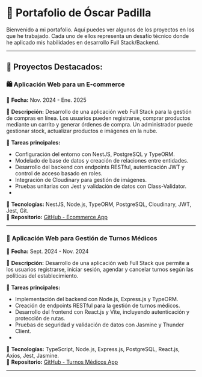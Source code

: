 
# 🚀 Portafolio de Óscar Padilla  

Bienvenido a mi portafolio. Aquí puedes ver algunos de los proyectos en los que he trabajado. Cada uno de ellos representa un desafío técnico donde he aplicado mis habilidades en desarrollo Full Stack/Backend.

---

## 📌 Proyectos Destacados:  

### 🛍️ **Aplicación Web para un E-commerce**  
📆 **Fecha:** Nov. 2024 - Ene. 2025  

🔹 **Descripción:** Desarrollo de una aplicación web Full Stack para la gestión de compras en línea. Los usuarios pueden registrarse, comprar productos mediante un carrito y generar órdenes de compra. Un administrador puede gestionar stock, actualizar productos e imágenes en la nube.  

🔹 **Tareas principales:**  

   - Configuración del entorno con NestJS, PostgreSQL y TypeORM.  
   - Modelado de base de datos y creación de relaciones entre entidades.  
   - Desarrollo del backend con endpoints RESTful, autenticación JWT y control de acceso basado en roles.  
   - Integración de Cloudinary para gestión de imágenes.  
   - Pruebas unitarias con Jest y validación de datos con Class-Validator.
   - 
🔹 **Tecnologías:** NestJS, Node.js, TypeORM, PostgreSQL, Cloudinary, JWT, Jest, Git.  
🔗 **Repositorio:** [GitHub - Ecommerce App](https://github.com/OAPadillaHerrera/ecommerce-app)  

---

### 🏥 **Aplicación Web para Gestión de Turnos Médicos**  
📆 **Fecha:** Sept. 2024 - Nov. 2024  

🔹 **Descripción:** Desarrollo de una aplicación web Full Stack que permite a los usuarios registrarse, iniciar sesión, agendar y cancelar turnos según las políticas del establecimiento.  

🔹 **Tareas principales:**  

   - Implementación del backend con Node.js, Express.js y TypeORM.  
   - Creación de endpoints RESTful para la gestión de turnos médicos.  
   - Desarrollo del frontend con React.js y Vite, incluyendo autenticación y protección de rutas.  
   - Pruebas de seguridad y validación de datos con Jasmine y Thunder Client.
   -   
🔹 **Tecnologías:** TypeScript, Node.js, Express.js, PostgreSQL, React.js, Axios, Jest, Jasmine.  
🔗 **Repositorio:** [GitHub - Turnos Médicos App](https://github.com/OAPadillaHerrera/turnos-medicos-app)  

---



